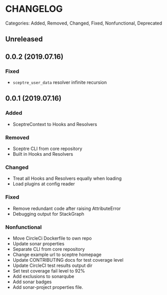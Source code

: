 # CHANGELOG

Categories: Added, Removed, Changed, Fixed, Nonfunctional, Deprecated

## Unreleased

## 0.0.2 (2019.07.16)

### Fixed

- `sceptre_user_data` resolver infinite recursion

## 0.0.1 (2019.07.16)

### Added

- SceptreContext to Hooks and Resolvers

### Removed

- Sceptre CLI from core repository
- Built in Hooks and Resolvers

### Changed

- Treat all Hooks and Resolvers equally when loading
- Load plugins at config reader

### Fixed

- Remove redundant code after raising AttributeError
- Debugging output for StackGraph

### Nonfunctional

- Move CircleCi Dockerfile to own repo
- Update sonar properties
- Separate CLI from core repository
- Change example url to sceptre homepage
- Update CONTRIBUTING docs for test coverage level
- Update CircleCI test results output dir
- Set test coverage fail level to 92%
- Add exclusions to sonarqube
- Add sonar badges
- Add sonar-project properties file.
